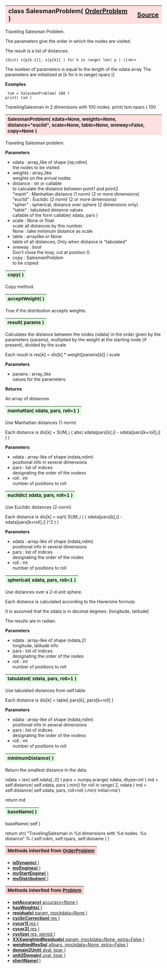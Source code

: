 ---
---
<br><br><br>

<a name="SalesmanProblem"></a>
<table><thead style="background-color:#FFE0E0; width:100%; font-size:20px"><tr><th style="text-align:left">
<strong>class SalesmanProblem(</strong> <a href="./OrderProblem.html">OrderProblem</a> )</th><th style="text-align:right"><a href=https://github.com/dokester/BayesicFitting/blob/master/BayesicFitting/source/SalesmanProblem.py target=_blank>Source</a></th></tr></thead></table>
<p>

Traveling Salesman Problem.

The parameters give the order in which the nodes are visited.

The result is a list of distances.

    [dist( x[p[k-1]], x[p[k]] ) for k in range( len( p ) )]<br>

The number of parameters is equal to the length of the xdata array
The parameters are initialized at [k for k in range( npars )]

<b>Examples</b>

     tsm = SalesmanProblem( 100 )
    print( tsm )
TravelingSalesman in 2 dimensions with 100 nodes.
    print( tsm.npars )
100



<a name="SalesmanProblem"></a>
<table><thead style="background-color:#FFE0E0; width:100%; font-size:15px"><tr><th style="text-align:left">
<strong>SalesmanProblem(</strong> xdata=None, weights=None, distance="euclid", scale=None, table=None,
 oneway=False, copy=None )
</th></tr></thead></table>
<p>

Traveling Salesman problem.


<b>Parameters</b>

* xdata  :  array_like of shape [np,ndim]<br>
    the nodes to be visited<br>
* weights  :  array_like<br>
    weights on the arrival nodes<br>
* distance  :  str or callable<br>
    to calculate the distance between point1 and point2<br>
    "manh"   : Manhattan distance (1 norm) (2 or more dimensions)<br>
    "euclid" : Euclidic (2 norm) (2 or more dimensions) <br>
    "spher"  : spherical, distance over sphere (2 dimensions only) <br>
    "table"  : tabulated distance values<br>
    callable of the form callable( xdata, pars )<br>
* scale  :  None or float<br>
    scale all distances by this number.<br>
    None : take minimum distance as scale<br>
* table  :  arraylike or None<br>
    table of all distances, Only when distance is "tabulated"<br>
* oneway  :  bool<br>
    Don't close the loop; cut at position 0.<br>
* copy  :  SalesmanProblem<br>
    to be copied<br>


<a name="copy"></a>
<table><thead style="background-color:#E0FFE0; width:100%; font-size:15px"><tr><th style="text-align:left">
<strong>copy(</strong> )
</th></tr></thead></table>
<p>
Copy method. 

<a name="acceptWeight"></a>
<table><thead style="background-color:#E0FFE0; width:100%; font-size:15px"><tr><th style="text-align:left">
<strong>acceptWeight(</strong> )
</th></tr></thead></table>
<p>

True if the distribution accepts weights.


<a name="result"></a>
<table><thead style="background-color:#E0FFE0; width:100%; font-size:15px"><tr><th style="text-align:left">
<strong>result(</strong> params )
</th></tr></thead></table>
<p>

Calculates the distance between the nodes (xdata) in the order
given by the parameters (params), multiplied by the weight at the 
starting node (if present), divided by the scale

Each result is 
    res[k] = dis[k] * weight[params[k]] / scale<br>

<b>Parameters</b>

* params  :  array_like<br>
    values for the parameters.<br>

<b>Returns</b>

An array of distances


<a name="manhattan"></a>
<table><thead style="background-color:#E0FFE0; width:100%; font-size:15px"><tr><th style="text-align:left">
<strong>manhattan(</strong> xdata, pars, roll=1 ) 
</th></tr></thead></table>
<p>

Use Manhattan distances (1-norm)

Each distance is 
    dis[k] = SUM_i ( abs( xdata[pars[k],i] - xdata[pars[k+roll],i] ) )<br>

<b>Parameters</b>

* xdata  :  array-like of shape (ndata,ndim) <br>
    positional info in several dimensions<br>
* pars  :  list of indices<br>
    designating the order of the nodess<br>
* roll  :  int<br>
    number of positions to roll 

<a name="euclidic"></a>
<table><thead style="background-color:#E0FFE0; width:100%; font-size:15px"><tr><th style="text-align:left">
<strong>euclidic(</strong> xdata, pars, roll=1 ) 
</th></tr></thead></table>
<p>

Use Euclidic distances (2-norm)

Each distance is 
    dis[k] = sqrt( SUM_i ( ( xdata[pars[k],i] - xdata[pars[k+roll],i] )^2 ) )<br>

<b>Parameters</b>

* xdata  :  array-like of shape (ndata,ndim) <br>
    positional info in several dimensions<br>
* pars  :  list of indices<br>
    designating the order of the nodes<br>
* roll  :  int<br>
    number of positions to roll 

<a name="spherical"></a>
<table><thead style="background-color:#E0FFE0; width:100%; font-size:15px"><tr><th style="text-align:left">
<strong>spherical(</strong> xdata, pars, roll=1 ) 
</th></tr></thead></table>
<p>

Use distances over a 2-d unit sphere.

Each distance is calculated according to the Haversine formula.

It is assumed that the xdata is in decimal degrees: [longitude, latitude]

The results are in radian.

<b>Parameters</b>

* xdata  :  array-like of shape (ndata,2) <br>
    longitude, latitude info<br>
* pars  :  list of indices<br>
    designating the order of the nodes<br>
* roll  :  int<br>
    number of positions to roll 

<a name="tabulated"></a>
<table><thead style="background-color:#E0FFE0; width:100%; font-size:15px"><tr><th style="text-align:left">
<strong>tabulated(</strong> xdata, pars, roll=1 ) 
</th></tr></thead></table>
<p>

Use tabulated distances from self.table

Each distance is 
    dis[k] = table[ pars[k], pars[k+roll] ]<br>

<b>Parameters</b>

* xdata  :  array-like of shape (ndata,ndim) <br>
    positional info in several dimensions<br>
* pars  :  list of indices<br>
    designating the order of the nodess<br>
* roll  :  int<br>
    number of positions to roll 

<a name="minimumDistance"></a>
<table><thead style="background-color:#E0FFE0; width:100%; font-size:15px"><tr><th style="text-align:left">
<strong>minimumDistance(</strong> ) 
</th></tr></thead></table>
<p>

Return the smallest distance in the data.



ndata = len( self.xdata[:,0] )
pars = numpy.arange( ndata, dtype=int )
md = self.distance( self.xdata, pars ).min()
for roll in range( 2, ndata ) 
    md = self.distance( self.xdata, pars, roll=roll ).min( initial=md )<br>

return md

<a name="baseName"></a>
<table><thead style="background-color:#E0FFE0; width:100%; font-size:15px"><tr><th style="text-align:left">
<strong>baseName(</strong> )
</th></tr></thead></table>
<p>
baseName( self )


return str( "TravelingSalesman in %d dimensions with %d nodes. %s distance" %
            ( self.ndim, self.npars, self.disname ) )<br>



<table><thead style="background-color:#FFD0D0; width:100%; font-size:15px"><tr><th style="text-align:left">
<strong>Methods inherited from</strong> <a href="./OrderProblem.html">OrderProblem</a></th></tr></thead></table>


* [<strong>isDynamic(</strong> ) ](./OrderProblem.md#isDynamic)
* [<strong>myEngines(</strong> ) ](./OrderProblem.md#myEngines)
* [<strong>myStartEngine(</strong> ) ](./OrderProblem.md#myStartEngine)
* [<strong>myDistribution(</strong> ) ](./OrderProblem.md#myDistribution)


<table><thead style="background-color:#FFD0D0; width:100%; font-size:15px"><tr><th style="text-align:left">
<strong>Methods inherited from</strong> <a href="./Problem.html">Problem</a></th></tr></thead></table>


* [<strong>setAccuracy(</strong> accuracy=None ) ](./Problem.md#setAccuracy)
* [<strong>hasWeights(</strong> )](./Problem.md#hasWeights)
* [<strong>residuals(</strong> param, mockdata=None ) ](./Problem.md#residuals)
* [<strong>cyclicCorrection(</strong> res )](./Problem.md#cyclicCorrection)
* [<strong>cycor1(</strong> res )](./Problem.md#cycor1)
* [<strong>cycor2(</strong> res )](./Problem.md#cycor2)
* [<strong>cyclize(</strong> res, period ) ](./Problem.md#cyclize)
* [<strong>XXXweightedResiduals(</strong> param, mockdata=None, extra=False ) ](./Problem.md#XXXweightedResiduals)
* [<strong>weightedResSq(</strong> allpars, mockdata=None, extra=False ) ](./Problem.md#weightedResSq)
* [<strong>domain2Unit(</strong> dval, kpar ) ](./Problem.md#domain2Unit)
* [<strong>unit2Domain(</strong> uval, kpar ) ](./Problem.md#unit2Domain)
* [<strong>shortName(</strong> ) ](./Problem.md#shortName)
